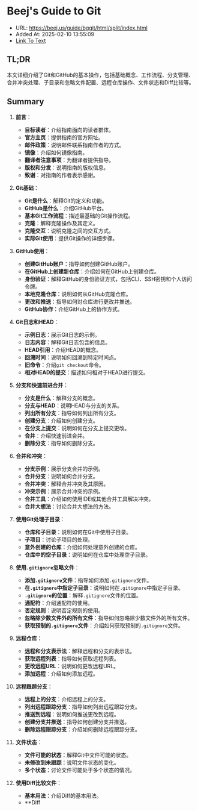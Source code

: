 # Beej's Guide to Git
- URL: https://beej.us/guide/bggit/html/split/index.html
- Added At: 2025-02-10 13:55:09
- [Link To Text](2025-02-10-beej's-guide-to-git_raw.md)

## TL;DR
本文详细介绍了Git和GitHub的基本操作，包括基础概念、工作流程、分支管理、合并冲突处理、子目录和忽略文件配置、远程仓库操作、文件状态和Diff比较等。

## Summary
1. **前言**：
    * **目标读者**：介绍指南面向的读者群体。
    * **官方主页**：提供指南的官方网址。
    * **邮件政策**：说明邮件联系指南作者的方式。
    * **镜像**：介绍如何镜像指南。
    * **翻译者注意事项**：为翻译者提供指导。
    * **版权和分发**：说明指南的版权信息。
    * **致谢**：对指南的作者表示感谢。

2. **Git基础**：
    * **Git是什么**：解释Git的定义和功能。
    * **GitHub是什么**：介绍GitHub平台。
    * **基本Git工作流程**：描述最基础的Git操作流程。
    * **克隆**：解释克隆操作及其定义。
    * **克隆交互**：说明克隆之间的交互方式。
    * **实际Git使用**：提供Git操作的详细步骤。

3. **GitHub使用**：
    * **创建GitHub账户**：指导如何创建GitHub账户。
    * **在GitHub上创建新仓库**：介绍如何在GitHub上创建仓库。
    * **身份验证**：解释GitHub的身份验证方式，包括CLI、SSH密钥和个人访问令牌。
    * **本地克隆仓库**：说明如何从GitHub克隆仓库。
    * **更改和推送**：指导如何对仓库进行更改并推送。
    * **GitHub协作**：介绍GitHub上的协作方式。

4. **Git日志和HEAD**：
    * **示例日志**：展示Git日志的示例。
    * **日志内容**：解释Git日志包含的信息。
    * **HEAD引用**：介绍HEAD的概念。
    * **回溯时间**：说明如何回溯到特定时间点。
    * **旧命令**：介绍`git checkout`命令。
    * **相对HEAD的提交**：描述如何相对于HEAD进行提交。

5. **分支和快速前进合并**：
    * **分支是什么**：解释分支的概念。
    * **分支与HEAD**：说明HEAD与分支的关系。
    * **列出所有分支**：指导如何列出所有分支。
    * **创建分支**：介绍如何创建分支。
    * **在分支上提交**：说明如何在分支上提交更改。
    * **合并**：介绍快速前进合并。
    * **删除分支**：指导如何删除分支。

6. **合并和冲突**：
    * **分支示例**：展示分支合并的示例。
    * **合并分支**：说明如何合并分支。
    * **合并冲突**：解释合并冲突及其原因。
    * **冲突示例**：展示合并冲突的示例。
    * **合并工具**：介绍如何使用IDE或其他合并工具解决冲突。
    * **合并大想法**：讨论合并大想法的方法。

7. **使用Git处理子目录**：
    * **仓库和子目录**：说明如何在Git中使用子目录。
    * **子项目**：讨论子项目的处理。
    * **意外创建的仓库**：介绍如何处理意外创建的仓库。
    * **仓库中的空子目录**：说明如何在仓库中处理空子目录。

8. **使用`.gitignore`忽略文件**：
    * **添加`.gitignore`文件**：指导如何添加`.gitignore`文件。
    * **在`.gitignore`中指定子目录**：说明如何在`.gitignore`中指定子目录。
    * **`.gitignore`的位置**：解释`.gitignore`文件的位置。
    * **通配符**：介绍通配符的使用。
    * **否定规则**：说明否定规则的使用。
    * **忽略除少数文件外的所有文件**：指导如何忽略除少数文件外的所有文件。
    * **获取预制的`.gitignore`文件**：介绍如何获取预制的`.gitignore`文件。

9. **远程仓库**：
    * **远程和分支表示法**：解释远程和分支的表示法。
    * **获取远程列表**：指导如何获取远程列表。
    * **更改远程URL**：说明如何更改远程URL。
    * **添加远程**：介绍如何添加远程。

10. **远程跟踪分支**：
    * **远程上的分支**：介绍远程上的分支。
    * **列出远程跟踪分支**：指导如何列出远程跟踪分支。
    * **推送到远程**：说明如何推送更改到远程。
    * **创建分支并推送**：指导如何创建分支并推送。
    * **删除远程跟踪分支**：介绍如何删除远程跟踪分支。

11. **文件状态**：
    * **文件可能的状态**：解释Git中文件可能的状态。
    * **未修改到未跟踪**：说明文件状态的变化。
    * **多个状态**：讨论文件可能处于多个状态的情况。

12. **使用Diff比较文件**：
    * **基本用法**：介绍Diff的基本用法。
    * **Diff
